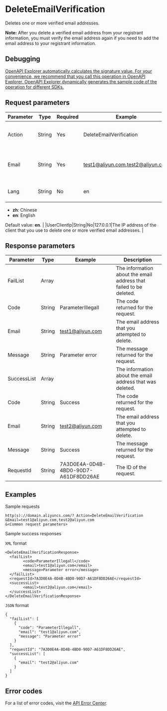 # DeleteEmailVerification

Deletes one or more verified email addresses.

**Note:** After you delete a verified email address from your registrant information, you must verify the email address again if you need to add the email address to your registrant information.

## Debugging

[OpenAPI Explorer automatically calculates the signature value. For your convenience, we recommend that you call this operation in OpenAPI Explorer. OpenAPI Explorer dynamically generates the sample code of the operation for different SDKs.](https://api.aliyun.com/#product=Domain&api=DeleteEmailVerification&type=RPC&version=2018-01-29)

## Request parameters

|Parameter|Type|Required|Example|Description|
|---------|----|--------|-------|-----------|
|Action|String|Yes|DeleteEmailVerification|The operation that you want to perform. Set the value to **DeleteEmailVerification**. |
|Email|String|Yes|test1@aliyun.com,test2@aliyun.com|The email address that you want to delete. Separate multiple email addresses with commas \(,\). |
|Lang|String|No|en|The language of the error message to return. Valid values:

 -   **zh**: Chinese
-   **en**: English

 Default value: **en**. |
|UserClientIp|String|No|127.0.0.1|The IP address of the client that you use to delete one or more verified email addresses. |

## Response parameters

|Parameter|Type|Example|Description|
|---------|----|-------|-----------|
|FailList|Array| |The information about the email address that failed to be deleted. |
|Code|String|ParameterIllegall|The code returned for the request. |
|Email|String|test1@aliyun.com|The email address that you attempted to delete. |
|Message|String|Parameter error|The message returned for the request. |
|SuccessList|Array| |The information about the email address that was deleted. |
|Code|String|Success|The code returned for the request. |
|Email|String|test2@aliyun.com|The email address that you attempted to delete. |
|Message|String|Success|The message returned for the request. |
|RequestId|String|7A3D0E4A-0D4B-4BD0-90D7-A61DF8DD26AE|The ID of the request. |

## Examples

Sample requests

```
http(s)://domain.aliyuncs.com/? Action=DeleteEmailVerification
&Email=test1@aliyun.com,test2@aliyun.com
&<Common request parameters>
```

Sample success responses

`XML` format

```
<DeleteEmailVerificationResponse>
  <failList>
        <code>ParameterIllegall</code>
        <email>test1@aliyun.com</email>
        <message>Parameter error</message>
  </failList>
  <requestId>7A3D0E4A-0D4B-4BD0-90D7-A61DF8DD26AE</requestId>
  <successList>
        <email>test2@aliyun.com</email>
  </successList>
</DeleteEmailVerificationResponse>
```

`JSON` format

```
{
  "failList": [
    {
      "code": "ParameterIllegall",
      "email": "test1@aliyun.com",
      "message": "Parameter error"
    }
  ],
  "requestId": "7A3D0E4A-0D4B-4BD0-90D7-A61DF8DD26AE",
  "successList": [
    {
      "email": "test2@aliyun.com"
    }
  ]
}
```

## Error codes

For a list of error codes, visit the [API Error Center](https://error-center.alibabacloud.com/status/product/Domain).

